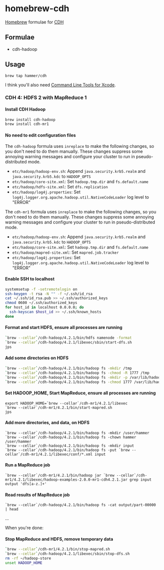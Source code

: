 homebrew-cdh
============

[Homebrew](http://mxcl.github.com/homebrew/) formulae for [CDH](http://www.cloudera.com/content/cloudera/en/products/cdh.html)

## Formulae
* cdh-hadoop

## Usage

```bash
brew tap hammer/cdh
```

I think you'll also need [Command Line Tools for Xcode](http://developer.apple.com/downloads).

### CDH 4: HDFS 2 with MapReduce 1

#### Install CDH Hadoop

```bash
brew install cdh-hadoop
brew install cdh-mr1
```

#### No need to edit configuration files

The `cdh-hadoop` formula uses `inreplace` to make the following changes, so you don't need to do them manually. These changes suppress some annoying warning messages and configure your cluster to run in pseudo-distributed mode.
* `etc/hadoop/hadoop-env.sh`: Append `java.security.krb5.realm` and `java.security.krb5.kdc` to `HADOOP_OPTS`
* `etc/hadoop/core-site.xml`: Set `hadoop.tmp.dir` and `fs.default.name`
* `etc/hadoop/hdfs-site.xml`: Set `dfs.replication`
* `etc/hadoop/log4j.properties`: Set `log4j.logger.org.apache.hadoop.util.NativeCodeLoader` log level to "ERROR"

The `cdh-mr1` formula uses `inreplace` to make the following changes, so you don't need to do them manually. These changes suppress some annoying warning messages and configure your cluster to run in pseudo-distributed mode.
* `etc/hadoop/hadoop-env.sh`: Append `java.security.krb5.realm` and `java.security.krb5.kdc` to `HADOOP_OPTS`
* `etc/hadoop/core-site.xml`: Set `hadoop.tmp.dir` and `fs.default.name`
* `etc/hadoop/mapred-site.xml`: Set `mapred.job.tracker`
* `etc/hadoop/log4j.properties`: Set `log4j.logger.org.apache.hadoop.util.NativeCodeLoader` log level to "ERROR"

#### Enable SSH to localhost
```bash
systemsetup -f -setremotelogin on
ssh-keygen -t rsa -N "" -f ~/.ssh/id_rsa
cat ~/.ssh/id_rsa.pub >> ~/.ssh/authorized_keys
chmod 0600 ~/.ssh/authorized_keys
for host_id in localhost 0.0.0.0; do
  ssh-keyscan $host_id >> ~/.ssh/known_hosts
done
```

#### Format and start HDFS, ensure all processes are running
```bash
`brew --cellar`/cdh-hadoop/4.2.1/bin/hdfs namenode -format
`brew --cellar`/cdh-hadoop/4.2.1/libexec/sbin/start-dfs.sh
jps
```

#### Add some directories on HDFS
```bash
`brew --cellar`/cdh-hadoop/4.2.1/bin/hadoop fs -mkdir /tmp
`brew --cellar`/cdh-hadoop/4.2.1/bin/hadoop fs -chmod -R 1777 /tmp
`brew --cellar`/cdh-hadoop/4.2.1/bin/hadoop fs -mkdir -p /var/lib/hadoop-hdfs/cache/mapred/mapred/staging
`brew --cellar`/cdh-hadoop/4.2.1/bin/hadoop fs -chmod 1777 /var/lib/hadoop-hdfs/cache/mapred/mapred/staging
```

#### Set HADOOP_HOME, Start MapReduce, ensure all processes are running
```brew
export HADOOP_HOME=`brew --cellar`/cdh-mr1/4.2.1/libexec
`brew --cellar`/cdh-mr1/4.2.1/bin/start-mapred.sh
jps
```

#### Add more directories, and data, on HDFS
```brew
`brew --cellar`/cdh-hadoop/4.2.1/bin/hadoop fs -mkdir /user/hammer
`brew --cellar`/cdh-hadoop/4.2.1/bin/hadoop fs -chown hammer /user/hammer
`brew --cellar`/cdh-hadoop/4.2.1/bin/hadoop fs -mkdir input
`brew --cellar`/cdh-hadoop/4.2.1/bin/hadoop fs -put `brew --cellar`/cdh-mr1/4.2.1/libexec/conf/*.xml input
```

#### Run a MapReduce job
```brew
`brew --cellar`/cdh-mr1/4.2.1/bin/hadoop jar `brew --cellar`/cdh-mr1/4.2.1/libexec/hadoop-examples-2.0.0-mr1-cdh4.2.1.jar grep input output 'dfs[a-z.]+'
```

#### Read results of MapReduce job
```brew
`brew --cellar`/cdh-hadoop/4.2.1/bin/hadoop fs -cat output/part-00000 | head
```

...

When you're done:

#### Stop MapReduce and HDFS, remove temporary data
```bash
`brew --cellar`/cdh-mr1/4.2.1/bin/stop-mapred.sh
`brew --cellar`/cdh-hadoop/4.2.1/libexec/sbin/stop-dfs.sh
rm -rf ~/hadoop-store
unset HADOOP_HOME
```